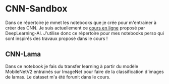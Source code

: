 # CNN-Sandbox

Dans ce répertoire je mmet les notebooks que je crée pour m'entrainer à créer des CNN. Je suis actuellement ce [cours en ligne](https://www.coursera.org/specializations/deep-learning) proposé par DeepLearning-AI.
J'utilise donc ce répertoire pour mes notebooks perso qui sont inspirés des travaux proposé dans le cours !

## CNN-Lama

Dans ce notebook je fais du transfer learning à partir du modèle MobileNetV2 entrainés sur ImageNet pour faire de la classification d'images de lamas. Le dataset m'a été forunit dans le cours.
